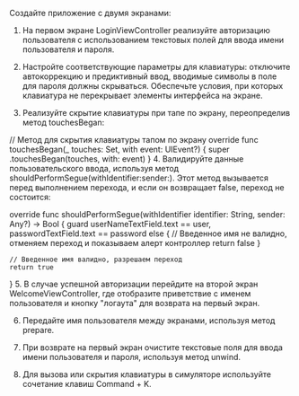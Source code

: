 Создайте приложение с двумя экранами:

1. На первом экране LoginViewController реализуйте авторизацию пользователя с использованием текстовых полей для ввода имени пользователя и пароля.

2. Настройте соответствующие параметры для клавиатуры: отключите автокоррекцию и предиктивный ввод, вводимые символы в поле для пароля должны скрываться. Обеспечьте условия, при которых клавиатура не перекрывает элементы интерфейса на экране.

3. Реализуйте скрытие клавиатуры при тапе по экрану, переопределив метод touchesBegan:

// Метод для скрытия клавиатуры тапом по экрану
override func touchesBegan(_ touches: Set, with event: UIEvent?) {
    super .touchesBegan(touches, with: event)
}
4. Валидируйте данные пользовательского ввода, используя метод shouldPerformSegue(withIdentifier:sender:). Этот метод вызывается перед выполнением перехода, и если он возвращает false, переход не состоится:

override func shouldPerformSegue(withIdentifier identifier: String, sender: Any?) -> Bool {
    guard userNameTextField.text == user, passwordTextField.text == password else {
        // Введенное имя не валидно, отменяем переход и показываем алерт контроллер
        return false
    }
    
    // Введенное имя валидно, разрешаем переход
    return true
}
5. В случае успешной авторизации перейдите на второй экран WelcomeViewController, где отобразите приветствие с именем пользователя и кнопку "логаута" для возврата на первый экран.

6. Передайте имя пользователя между экранами, используя метод prepare.

7. При возврате на первый экран очистите текстовые поля для ввода имени пользователя и пароля, используя метод unwind.

8. Для вызова или скрытия клавиатуры в симуляторе используйте сочетание клавиш Command + K.
